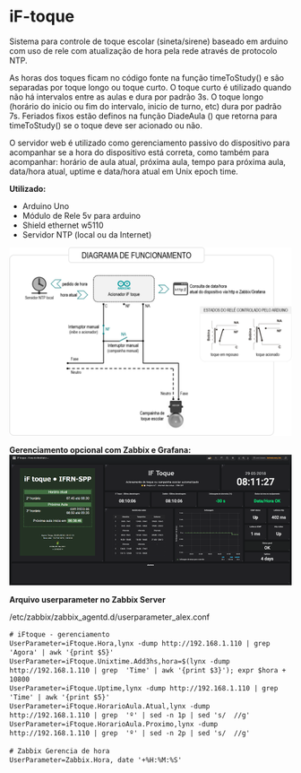 # iF-toque
Sistema para controle de toque escolar (sineta/sirene) baseado em arduino com uso de rele com atualização de hora pela rede através de protocolo NTP.

As horas dos toques ficam no código fonte na função timeToStudy() e são separadas por toque longo ou toque curto. O toque curto é utilizado quando não há intervalos entre as aulas e dura por padrão 3s. O toque longo (horário do inicio ou fim do intervalo, inicio de turno, etc) dura por padrão 7s. Feriados fixos estão definos na função DiadeAula () que retorna para timeToStudy() se o toque deve ser acionado ou não.

O servidor web é utilizado como gerenciamento passivo do dispositivo para acompanhar se a hora do dispositivo está correta, como também para acompanhar: horário de aula atual, próxima aula, tempo para próxima aula, data/hora atual, uptime e data/hora atual em Unix epoch time.

**Utilizado:**
* Arduino Uno
* Módulo de Rele 5v para arduino
* Shield ethernet w5110
* Servidor NTP (local ou da Internet)

![Diagrama de funcionamento](iFtoque-ToqueIFRN-SPP-DiagramaFuncionamento-High.png)

**Gerenciamento opcional com Zabbix e Grafana:**
![Zabbix-Toque com Zabbix/Grafana](iFToque-Thumb.png)

**Arquivo userparameter no Zabbix Server**

/etc/zabbix/zabbix_agentd.d/userparameter_alex.conf
```
# iFtoque - gerenciamento
UserParameter=iFtoque.Hora,lynx -dump http://192.168.1.110 | grep  'Agora' | awk '{print $5}'
UserParameter=iFtoque.Unixtime.Add3hs,hora=$(lynx -dump http://192.168.1.110 | grep  'Time' | awk '{print $3}'); expr $hora + 10800
UserParameter=iFtoque.Uptime,lynx -dump http://192.168.1.110 | grep  'Time' | awk '{print $5}'
UserParameter=iFtoque.HorarioAula.Atual,lynx -dump http://192.168.1.110 | grep  'º' | sed -n 1p | sed 's/  //g'
UserParameter=iFtoque.HorarioAula.Proximo,lynx -dump http://192.168.1.110 | grep  'º' | sed -n 2p | sed 's/  //g'

# Zabbix Gerencia de hora
UserParameter=Zabbix.Hora, date '+%H:%M:%S'
```
